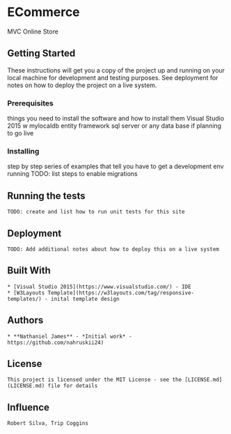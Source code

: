 # ECommerce

MVC Online Store

## Getting Started

These instructions will get you a copy of the project up and running on your local machine for development and testing purposes. See deployment for notes on how to deploy the project on a live system.

### Prerequisites

things you need to install the software and how to install them
    Visual Studio 2015 w mylocaldb
    entity framework
    sql server or any data base if planning to go live

### Installing

step by step series of examples that tell you have to get a development env running
    TODO: list steps to enable migrations
    

## Running the tests

    TODO: create and list how to run unit tests for this site


## Deployment

    TODO: Add additional notes about how to deploy this on a live system

## Built With

    * [Visual Studio 2015](https://www.visualstudio.com/) - IDE
    * [W3Layouts Template](https://w3layouts.com/tag/responsive-templates/) - inital template design



## Authors

    * **Nathaniel James** - *Initial work* - https://github.com/nahruskii24)


## License

    This project is licensed under the MIT License - see the [LICENSE.md](LICENSE.md) file for details

## Influence

    Robert Silva, Trip Coggins 
